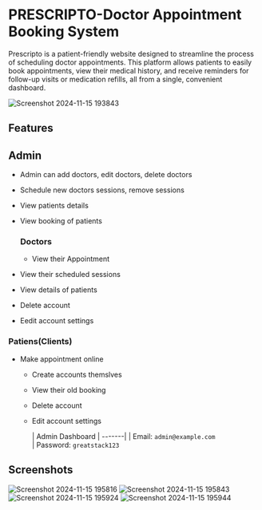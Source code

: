 # PRESCRIPTO-Doctor Appointment Booking System

Prescripto is a patient-friendly website designed to streamline the process of scheduling doctor appointments. This platform allows patients to easily book appointments, view their medical history, and receive reminders for follow-up visits or medication refills, all from a single, convenient dashboard.

![Screenshot 2024-11-15 193843](https://github.com/user-attachments/assets/8bc60ebc-95d9-46a6-a076-56ffab2ca903)


##  Features

## Admin

- Admin can add doctors, edit doctors, delete doctors    
- Schedule new doctors sessions, remove sessions   
- View patients details    
- View booking of patients    




    ### Doctors

  - View their Appointment
- View their scheduled sessions
- View details of patients
- Delete account    
- Eedit account settings



### Patiens(Clients)

- Make appointment online
  - Create accounts themslves
  - View their old booking
  - Delete account
  - Edit account settings


    | Admin Dashboard 
| -------| 
| Email: `admin@example.com`  
| Password: `greatstack123`


## Screenshots

![Screenshot 2024-11-15 195816](https://github.com/user-attachments/assets/f37833df-74cd-4e9f-9ddc-3efef9f67fb3)
![Screenshot 2024-11-15 195843](https://github.com/user-attachments/assets/45492f28-2efd-4fd5-a4dd-89e5b78a1830)
![Screenshot 2024-11-15 195924](https://github.com/user-attachments/assets/19b6b30f-4a12-4551-a771-044b11c8a8d8)
![Screenshot 2024-11-15 195944](https://github.com/user-attachments/assets/7f3556b3-be14-4535-ae1a-87cf160ef1b2)

